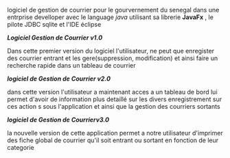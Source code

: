 logiciel de gestion de courrier pour le gourvernement du senegal dans une entrprise develloper avec le language *java* utilisant sa librerie **JavaFx**
, le pilote JDBC sqlite et l'IDE éclipse 

***Logiciel Gestion de Courrier v1.0***

Dans cette premier version du logiciel l'utilisateur, ne peut que enregister des courrier entrant
et les gere(suppression, modification) et ainsi faire un recherche rapide dans un tableau de courrier

***logiciel de Gestion de Courrier v2.0***

dans cette version l'utilisateur a maintenant acces a un tableau de bord lui permet d'avoir de information 
plus detaillé sur les divers enregistrement sur ces action s sous l'application et ainsi que la gestion des courriers sortants 

***logiciel de Gestion de Courrierv3.0***

la nouvelle version de cette application permet a notre utilisateur d'imprimer des fiche global de courrier qu'il 
soit entrant ou sortant en fonction de leur categorie
